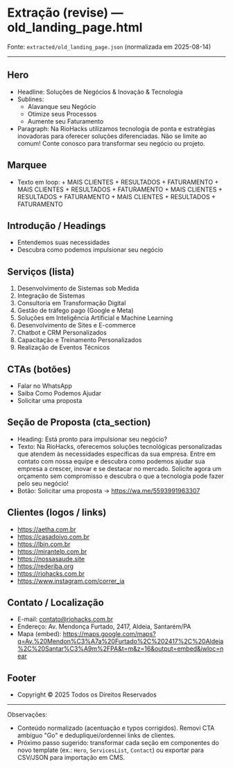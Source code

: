 # Extração (revise) — old_landing_page.html

Fonte: `extracted/old_landing_page.json` (normalizada em 2025-08-14)

---

## Hero
- Headline: Soluções de Negócios & Inovação & Tecnologia
- Sublines:
  - Alavanque seu Negócio
  - Otimize seus Processos
  - Aumente seu Faturamento
- Paragraph: Na RioHacks utilizamos tecnologia de ponta e estratégias inovadoras para oferecer soluções diferenciadas. Não se limite ao comum! Conte conosco para transformar seu negócio ou projeto.

## Marquee
- Texto em loop: + MAIS CLIENTES + RESULTADOS + FATURAMENTO + MAIS CLIENTES + RESULTADOS + FATURAMENTO + MAIS CLIENTES + RESULTADOS + FATURAMENTO + MAIS CLIENTES + RESULTADOS + FATURAMENTO

## Introdução / Headings
- Entendemos suas necessidades
- Descubra como podemos impulsionar seu negócio

## Serviços (lista)
1. Desenvolvimento de Sistemas sob Medida
2. Integração de Sistemas
3. Consultoria em Transformação Digital
4. Gestão de tráfego pago (Google e Meta)
5. Soluções em Inteligência Artificial e Machine Learning
6. Desenvolvimento de Sites e E-commerce
7. Chatbot e CRM Personalizados
8. Capacitação e Treinamento Personalizados
9. Realização de Eventos Técnicos

## CTAs (botões)
- Falar no WhatsApp
- Saiba Como Podemos Ajudar
- Solicitar uma proposta

## Seção de Proposta (cta_section)
- Heading: Está pronto para impulsionar seu negócio?
- Texto: Na RioHacks, oferecemos soluções tecnológicas personalizadas que atendem às necessidades específicas da sua empresa. Entre em contato com nossa equipe e descubra como podemos ajudar sua empresa a crescer, inovar e se destacar no mercado. Solicite agora um orçamento sem compromisso e descubra o que a tecnologia pode fazer pelo seu negócio!
- Botão: Solicitar uma proposta → https://wa.me/5593991963307

## Clientes (logos / links)
- https://aetha.com.br
- https://casadoivo.com.br
- https://lbin.com.br
- https://mirantelp.com.br
- https://nossasaude.site
- https://rederiba.org
- https://riohacks.com.br
- https://www.instagram.com/correr_ia

## Contato / Localização
- E-mail: contato@riohacks.com.br
- Endereço: Av. Mendonça Furtado, 2417, Aldeia, Santarém/PA
- Mapa (embed): https://maps.google.com/maps?q=Av.%20Mendon%C3%A7a%20Furtado%2C%202417%2C%20Aldeia%2C%20Santar%C3%A9m%2FPA&t=m&z=16&output=embed&iwloc=near

## Footer
- Copyright © 2025 Todos os Direitos Reservados

---

Observações:
- Conteúdo normalizado (acentuação e typos corrigidos). Removi CTA ambíguo "Go" e dedupliquei/ordennei links de clientes.
- Próximo passo sugerido: transformar cada seção em componentes do novo template (ex.: `Hero`, `ServicesList`, `Contact`) ou exportar para CSV/JSON para importação em CMS.
